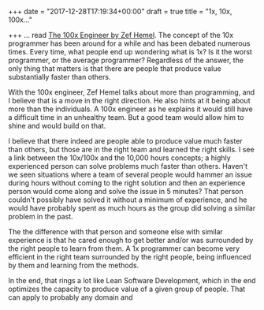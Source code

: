 +++
date = "2017-12-28T17:19:34+00:00"
draft = true
title = "1x, 10x, 100x..."

+++
... read [The 100x Engineer by Zef Hemel](https://zef.me/the-100x-engineer-6d50a690a866). The concept of the 10x programmer has been around for a while and has been debated numerous times. Every time, what people end up wondering what is 1x? Is it the worst programmer, or the average programmer? Regardless of the answer, the only thing that matters is that there are people that produce value substantially faster than others.

With the 100x engineer, Zef Hemel talks about more than programming, and I believe that is a move in the right direction. He also hints at it being about more than the individuals. A 100x engineer as he explains it would still have a difficult time in an unhealthy team. But a good team would allow him to shine and would build on that.

I believe that there indeed are people able to produce value much faster than others, but those are in the right team and learned the right skills. I see a link between the 10x/100x and the 10,000 hours concepts; a highly experienced person can solve problems much faster than others. Haven't we seen situations where a team of several people would hammer an issue during hours without coming to the right solution and then an experience person would come along and solve the issue in 5 minutes? That person couldn't possibly have solved it without a minimum of experience, and he would have probably spent as much hours as the group did solving a similar problem in the past.

The the difference with that person and someone else with similar experience is that he cared enough to get better and/or was surrounded by the right people to learn from them. A 1x programmer can become very efficient in the right team surrounded by the right people, being influenced by them and learning from the methods.

In the end, that rings a lot like Lean Software Development, which in the end optimizes the capacity to produce value of a given group of people. That can apply to probably any domain and 